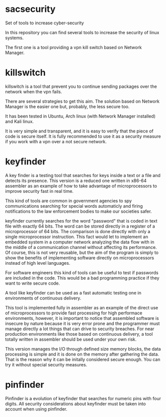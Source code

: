 # sacsecurity
Set of tools to increase cyber-security

In this repository you can find several tools to increase the security of linux systems.

The first one is a tool providing a vpn kill switch based on Network Manager.

# killswitch


killswitch is a tool that prevent you to continue sending packages over the network when the vpn fails.

There are several strategies to get this aim. The solution based on Network Manager is the easier one but, probably, the less secure too.

It has been tested in Ubuntu, Arch linux (with Network Manager installed) and Kali linux.

It is very simple and transparent, and it is easy to verify that the piece of code is secure itself. It is fully recommended to use it as a security measure if you work with a vpn over a not secure network.

# keyfinder

A key finder is a testing tool that searches for keys inside a text or a file and detects its presence. This version is a reduced one written in x86-64 assembler as an example of how to take advantage of microprocessors to improve security fast in real time.

This kind of tools are common in government agencies to spy communications searching for special words automaticly and firing notifications to the law enforcement bodies to make our societies safer.

keyfinder currently searches for the word "password" that is coded in text file with exactly 64 bits. The word can be stored directly in a register of a microprocessor of 64 bits. The comparison is done directly with only a single microprocessor instruction. This fact would let to implement an embedded system in a computer network analyzing the data flow with in the middle of a communication channel without affecting its performance. Of course, this is not very reusable, but the aim of the program is simply to show the benefits of implementing software directly on microprocessors instead of high level languages.

For software engineers this kind of tools can be useful to test if passwords are included in the code. This would be a bad programming practice if they want to write secure code.

A tool like keyfinder can be used as a fast automatic testing one in environments of continuous delivery.

This tool is implemented fully in assembler as an example of the direct use of microprocessors to provide fast processing for high performace environments, however, it is important to notice that assembled software is insecure by nature because it is very error prone and the programmer must manage directly a lot things that can drive to security breaches. For near production environments like those based on continuous delivery, a tool totally written in assembler should be used under your own risk.

This version manages the I/O through defined size memory blocks, the data processing is simple and it is done on the memory after gathering the data. That is the reason why it can be initally considered secure enough. You can try it without special security measures.

# pinfinder

Pinfinder is a evolution of keyfinder that searches for numeric pins with four digits. All security considerations about keyfinder must be taken into account when using pinfinder.
